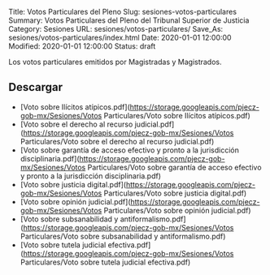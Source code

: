 Title: Votos Particulares del Pleno
Slug: sesiones-votos-particulares
Summary: Votos Particulares del Pleno del Tribunal Superior de Justicia
Category: Sesiones
URL: sesiones/votos-particulares/
Save_As: sesiones/votos-particulares/index.html
Date: 2020-01-01 12:00:00
Modified: 2020-01-01 12:00:00
Status: draft

Los votos particulares emitidos por Magistradas y Magistrados.



## Descargar


* [Voto sobre Ilícitos atípicos.pdf](https://storage.googleapis.com/pjecz-gob-mx/Sesiones/Votos Particulares/Voto sobre Ilícitos atípicos.pdf)
* [Voto sobre el derecho al recurso judicial.pdf](https://storage.googleapis.com/pjecz-gob-mx/Sesiones/Votos Particulares/Voto sobre el derecho al recurso judicial.pdf)
* [Voto sobre garantía de acceso efectivo y pronto a la jurisdicción disciplinaria.pdf](https://storage.googleapis.com/pjecz-gob-mx/Sesiones/Votos Particulares/Voto sobre garantía de acceso efectivo y pronto a la jurisdicción disciplinaria.pdf)
* [Voto sobre justicia digital.pdf](https://storage.googleapis.com/pjecz-gob-mx/Sesiones/Votos Particulares/Voto sobre justicia digital.pdf)
* [Voto sobre opinión judicial.pdf](https://storage.googleapis.com/pjecz-gob-mx/Sesiones/Votos Particulares/Voto sobre opinión judicial.pdf)
* [Voto sobre subsanabilidad y antiformalismo.pdf](https://storage.googleapis.com/pjecz-gob-mx/Sesiones/Votos Particulares/Voto sobre subsanabilidad y antiformalismo.pdf)
* [Voto sobre tutela judicial efectiva.pdf](https://storage.googleapis.com/pjecz-gob-mx/Sesiones/Votos Particulares/Voto sobre tutela judicial efectiva.pdf)


